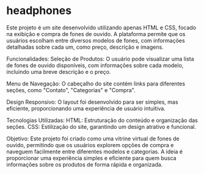 # headphones

Este projeto é um site desenvolvido utilizando apenas HTML e CSS, focado na exibição e compra de fones de ouvido. A plataforma permite que os usuários escolham entre diversos modelos de fones, com informações detalhadas sobre cada um, como preço, descrição e imagens.

Funcionalidades:
Seleção de Produtos: O usuário pode visualizar uma lista de fones de ouvido disponíveis, com informações sobre cada modelo, incluindo uma breve descrição e o preço.

Menu de Navegação: O cabeçalho do site contém links para diferentes seções, como "Contato", "Categorias" e "Compra".

Design Responsivo: O layout foi desenvolvido para ser simples, mas eficiente, proporcionando uma experiência de usuário intuitiva.

Tecnologias Utilizadas:
HTML: Estruturação do conteúdo e organização das seções.
CSS: Estilização do site, garantindo um design atrativo e funcional.

Objetivo:
Este projeto foi criado como uma vitrine virtual de fones de ouvido, permitindo que os usuários explorem opções de compra e naveguem facilmente entre diferentes modelos e categorias. A ideia é proporcionar uma experiência simples e eficiente para quem busca informações sobre os produtos de forma rápida e organizada.
